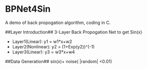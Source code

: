 BPNet4Sin
===
A demo of back propogation algorithm, coding in C.

##Layer Introduction##
3-Layer Back Propogation Net to get Sin(x)

* Layer1(Linear):    y1 = w1\*x+w2
* Layer2(Nonlinear): y2 = (1+Exp(y2))^(-1)
* Layer3(Linear):    y3 = w3\*x+w4

##Data Generation##
sin(x)+ noise( |random| <0.01)

